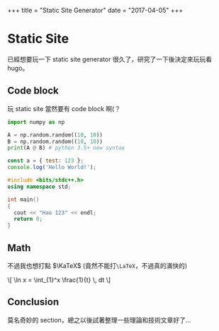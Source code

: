 +++
title = "Static Site Generator"
date = "2017-04-05"
+++

# Static Site

已經想要玩一下 static site generator 很久了，研究了一下後決定來玩玩看 hugo。

<!--more-->

## Code block
玩 static site 當然要有 code block 啊(？

```python
import numpy as np

A = np.random.random((10, 10))
B = np.random.random((10, 10))
print(A @ B) # python 3.5+ new syntax
```

```javascript
const a = { test: 123 };
console.log('Hello World!');
```

```cpp
#include <bits/stdc++.h>
using namespace std;

int main()
{
  cout << "Hao 123" << endl;
  return 0;
}
```

## Math
不過我也想打點 <span>$\KaTeX$</span> (竟然不能打`\LaTeX`，不過真的滿快的)

<div>
\[
  \ln x = \int_{1}^x \frac{1}{t} \, dt
\]
</div>

## Conclusion
莫名奇妙的 section，總之以後試著整理一些理論和技術文章好了...
